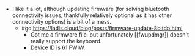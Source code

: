 - I like it a lot, although updating firmware (for solving bluetooth connectivity issues, thankfully relatively optional as it has other connectivity options) is a bit of a mess.
  - #go https://ladis.cloud/blog/posts/firmware-update-8bitdo.html
    - Got me a firmware file, but unfortunately [[fwupdmgr]] doesn't really support the keyboard.
    - Device ID is 61 FWIW.